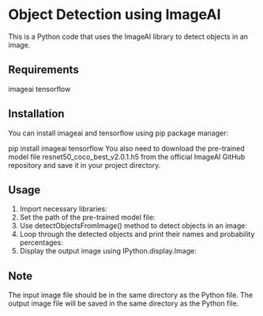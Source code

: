 # Object Detection using ImageAI
This is a Python code that uses the ImageAI library to detect objects in an image.

## Requirements
imageai
tensorflow
## Installation
You can install imageai and tensorflow using pip package manager:


pip install imageai tensorflow
You also need to download the pre-trained model file resnet50_coco_best_v2.0.1.h5 from the official ImageAI GitHub repository and save it in your project directory.

## Usage
1. Import necessary libraries:
2. Set the path of the pre-trained model file:
3. Use detectObjectsFromImage() method to detect objects in an image:
4. Loop through the detected objects and print their names and probability percentages:
5. Display the output image using IPython.display.Image:

## Note
The input image file should be in the same directory as the Python file.
The output image file will be saved in the same directory as the Python file.
